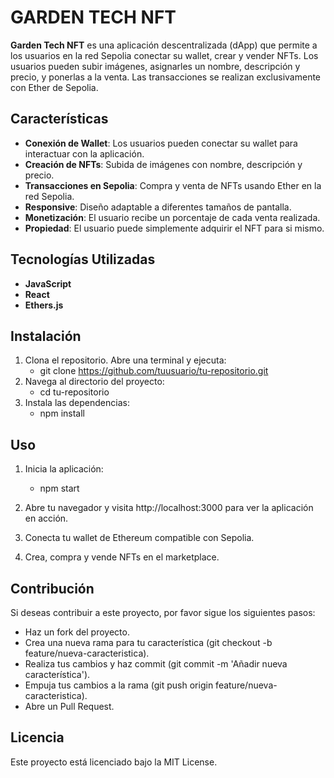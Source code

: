 # GARDEN TECH NFT

**Garden Tech NFT** es una aplicación descentralizada (dApp) que permite a los usuarios en la red Sepolia conectar su wallet, crear y vender NFTs. Los usuarios pueden subir imágenes, asignarles un nombre, descripción y precio, y ponerlas a la venta. Las transacciones se realizan exclusivamente con Ether de Sepolia.

## Características

- **Conexión de Wallet**: Los usuarios pueden conectar su wallet para interactuar con la aplicación.
- **Creación de NFTs**: Subida de imágenes con nombre, descripción y precio.
- **Transacciones en Sepolia**: Compra y venta de NFTs usando Ether en la red Sepolia.
- **Responsive**: Diseño adaptable a diferentes tamaños de pantalla.
- **Monetización**: El usuario recibe un porcentaje de cada venta realizada.
- **Propiedad**: El usuario puede simplemente adquirir el NFT para si mismo.

## Tecnologías Utilizadas

- **JavaScript**
- **React**
- **Ethers.js**

## Instalación

1. Clona el repositorio. Abre una terminal y ejecuta:
   - git clone https://github.com/tuusuario/tu-repositorio.git
2. Navega al directorio del proyecto:
   - cd tu-repositorio
3. Instala las dependencias:
   - npm install

## Uso

1. Inicia la aplicación:

   - npm start

2. Abre tu navegador y visita http://localhost:3000 para ver la aplicación en acción.
3. Conecta tu wallet de Ethereum compatible con Sepolia.
4. Crea, compra y vende NFTs en el marketplace.

## Contribución

Si deseas contribuir a este proyecto, por favor sigue los siguientes pasos:

- Haz un fork del proyecto.
- Crea una nueva rama para tu característica (git checkout -b feature/nueva-caracteristica).
- Realiza tus cambios y haz commit (git commit -m 'Añadir nueva característica').
- Empuja tus cambios a la rama (git push origin feature/nueva-caracteristica).
- Abre un Pull Request.

## Licencia

Este proyecto está licenciado bajo la MIT License.
